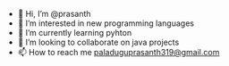 - 👋 Hi, I’m @prasanth
- 👀 I’m interested in new programming languages
- 🌱 I’m currently learning pyhton
- 💞️ I’m looking to collaborate on java projects
- 📫 How to reach me paladuguprasanth319@gmail.com

<!---
prasanth-paladugu/prasanth-paladugu is a ✨ special ✨ repository because its `README.md` (this file) appears on your GitHub profile.
You can click the Preview link to take a look at your changes.
--->
